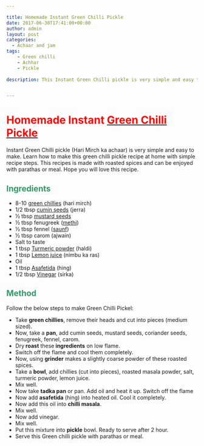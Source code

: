 ```yaml
---

title: Homemade Instant Green Chilli Pickle
date: 2017-06-30T17:41:00+00:00
author: admin
layout: post
categories:
  - Achaar and jam
tags: 
	- Green chilli
	- Achhar
	- Pickle
	 
description: This Instant Green Chilli pickle is very simple and easy to make. Learn how to make this green chilli pickle recipe at home. Hope you will love this recipe.


---
```

<h1><span style="font-weight: 400;"><strong><span style="color: #ff0000;">Homemade Instant </span></strong><a class="zem_slink" title="List of Indian pickles" href="http://en.wikipedia.org/wiki/List_of_Indian_pickles" target="_blank" rel="wikipedia noopener noreferrer"><strong><span style="color: #ff0000;">Green Chilli Pickle</span></strong></a></span></h1>
Instant Green Chilli pickle (Hari Mirch ka achaar) is very simple and easy to make. Learn how to make this green chilli pickle recipe at home with simple recipe steps. This recipes is made with roasted spices and can be enjoyed with parathas or meal. Hope you will love this recipe.
<h2><span style="color: #339966;"><strong>Ingredients</strong></span></h2>
<ul>
 	<li><span style="font-weight: 400;">8-10 <a class="zem_slink" title="Chili pepper" href="http://en.wikipedia.org/wiki/Chili_pepper" target="_blank" rel="wikipedia noopener noreferrer">green chillies</a> (hari mirch)</span></li>
 	<li><span style="font-weight: 400;">1/2 tbsp <a class="zem_slink" title="Cumin" href="http://en.wikipedia.org/wiki/Cumin" target="_blank" rel="wikipedia noopener noreferrer">cumin seeds</a> (jerra)</span></li>
 	<li><span style="font-weight: 400;">½ tbsp <a class="zem_slink" title="Mustard seed" href="http://en.wikipedia.org/wiki/Mustard_seed" target="_blank" rel="wikipedia noopener noreferrer">mustard seeds</a></span></li>
 	<li><span style="font-weight: 400;">½ tbsp fenugreek (<a class="zem_slink" title="Fenugreek" href="http://en.wikipedia.org/wiki/Fenugreek" target="_blank" rel="wikipedia noopener noreferrer">methi</a>)</span></li>
 	<li><span style="font-weight: 400;">½ tbsp fennel (<a class="zem_slink" title="Fennel" href="http://en.wikipedia.org/wiki/Fennel" target="_blank" rel="wikipedia noopener noreferrer">saunf</a>)</span></li>
 	<li><span style="font-weight: 400;">½ tbsp carom (ajwain)</span></li>
 	<li><span style="font-weight: 400;">Salt to taste</span></li>
 	<li><span style="font-weight: 400;">1 tbsp <a class="zem_slink" title="Turmeric" href="http://en.wikipedia.org/wiki/Turmeric" target="_blank" rel="wikipedia noopener noreferrer">Turmeric powder</a> (haldi)</span></li>
 	<li><span style="font-weight: 400;">1 tbsp <a class="zem_slink" title="Lemon" href="http://en.wikipedia.org/wiki/Lemon" target="_blank" rel="wikipedia noopener noreferrer">Lemon juice</a> (nimbu ka ras)</span></li>
 	<li><span style="font-weight: 400;">Oil</span></li>
 	<li><span style="font-weight: 400;">1 tbsp <a class="zem_slink" title="Asafoetida" href="http://en.wikipedia.org/wiki/Asafoetida" target="_blank" rel="wikipedia noopener noreferrer">Asafetida</a> (hing)</span></li>
 	<li><span style="font-weight: 400;">1/2 tbsp <a class="zem_slink" title="Vinegar" href="http://en.wikipedia.org/wiki/Vinegar" target="_blank" rel="wikipedia noopener noreferrer">Vinegar</a> (sirka)</span></li>
</ul>
<h2><strong><span style="color: #339966;">Method</span></strong></h2>
Follow the below steps to make Green Chilli Pickel:
<script async src="//pagead2.googlesyndication.com/pagead/js/adsbygoogle.js"></script>
<!-- post -->
<ins class="adsbygoogle" style="display: block;" data-ad-client="ca-pub-8391089480493038" data-ad-slot="4079886109" data-ad-format="auto"></ins>
<script>
(adsbygoogle = window.adsbygoogle || []).push({});
</script>
<ul>
 	<li><span style="font-weight: 400;">Take <strong>green chillies</strong>, remove their heads and cut into pieces (medium sized).</span></li>
 	<li><span style="font-weight: 400;">Now, take a <strong>pan</strong>, add cumin seeds, mustard seeds, coriander seeds, fenugreek, fennel, carom.</span></li>
 	<li><span style="font-weight: 400;">Dry<strong> roast</strong> these<strong> ingredients</strong> on low flame.</span></li>
 	<li><span style="font-weight: 400;">Switch off the flame and cool them completely.</span></li>
 	<li><span style="font-weight: 400;">Now, using <strong>grinder</strong> makes a slightly coarse powder of these roasted spices.</span></li>
 	<li><span style="font-weight: 400;">Take a <strong>bowl</strong>, add chillies (cut into pieces), roasted masala powder, salt, turmeric powder, lemon juice.</span></li>
 	<li><span style="font-weight: 400;">Mix well.</span></li>
 	<li><span style="font-weight: 400;">Now take <strong>tadka pan</strong> or pan. Add oil and heat it up. Switch off the flame</span></li>
 	<li><span style="font-weight: 400;">Now add <strong>asafetida</strong> (hing) into heated oil. Cool it completely.</span></li>
 	<li><span style="font-weight: 400;">Now add this oil into <strong>chilli masala</strong>.</span></li>
 	<li><span style="font-weight: 400;">Mix well.</span></li>
 	<li><span style="font-weight: 400;">Now add vinegar.</span></li>
 	<li><span style="font-weight: 400;">Mix well.</span></li>
 	<li><span style="font-weight: 400;">Put this mixture into <strong>pickle</strong> bowl. Ready to serve after 2 hour.</span></li>
 	<li>Serve this Green chilli pickle with parathas or meal.</li>
</ul>
&nbsp;
 
